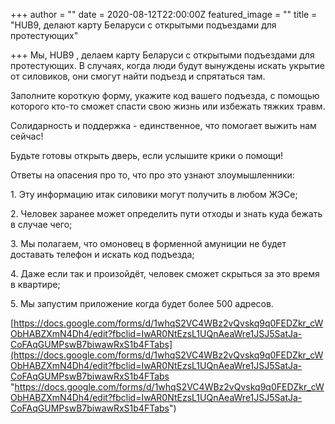 +++
author = ""
date = 2020-08-12T22:00:00Z
featured_image = ""
title = "HUB9, делают карту Беларуси с открытыми подъездами для протестующих"

+++
Мы, HUB9 , делаем карту Беларуси с открытыми подъездами для протестующих. В случаях, когда люди будут вынуждены искать укрытие от силовиков, они смогут найти подъезд и спрятаться там.

Заполните короткую форму, укажите код вашего подъезда, с помощью которого кто-то сможет спасти свою жизнь или избежать тяжких травм. 

Солидарность и поддержка - единственное, что помогает выжить нам сейчас!

Будьте готовы открыть дверь, если услышите крики о помощи!

Ответы на опасения про то, что про это узнают злоумышленники:

1\. Эту информацию итак силовики могут получить в любом ЖЭСе;

2\. Человек заранее может определить пути отходы и знать куда бежать в случае чего;

3\. Мы полагаем, что омоновец в форменной амуниции не будет доставать телефон и искать код подъезда;

4\. Даже если так и произойдёт, человек сможет скрыться за это время в квартире;

5\. Мы запустим приложение когда будет более 500 адресов.

[https://docs.google.com/forms/d/1whqS2VC4WBz2vQvskq9q0FEDZkr_cWObHABZXmN4Dh4/edit?fbclid=IwAR0NtEzsL1UQnAeaWre1JSJ5SatJa-CoFAqGUMPswB7biwawRxS1b4FTabs](https://docs.google.com/forms/d/1whqS2VC4WBz2vQvskq9q0FEDZkr_cWObHABZXmN4Dh4/edit?fbclid=IwAR0NtEzsL1UQnAeaWre1JSJ5SatJa-CoFAqGUMPswB7biwawRxS1b4FTabs "https://docs.google.com/forms/d/1whqS2VC4WBz2vQvskq9q0FEDZkr_cWObHABZXmN4Dh4/edit?fbclid=IwAR0NtEzsL1UQnAeaWre1JSJ5SatJa-CoFAqGUMPswB7biwawRxS1b4FTabs")